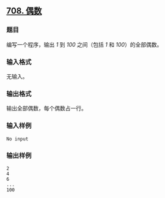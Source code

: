 ## [708. 偶数](https://www.acwing.com/problem/content/710/)

### 题目

编写一个程序，输出 *1* 到 *100* 之间（包括 *1* 和 *100*）的全部偶数。

### 输入格式

无输入。

### 输出格式

输出全部偶数，每个偶数占一行。

### 输入样例

```
No input
```

### 输出样例

```
2
4
6
...
100
```
